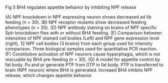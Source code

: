 Fig 5 BH4 regulates appetite behavior by inhibiting NPF release

(A) NPF knockdown in NPF expressing neuron shows decreased ad lib feeding (n = 30). (B) NPF receptor mutants show decreased feeding phenotypes (n = 30). (D) NPF antibody staining on brains of NPF specific Sptr knockdown flies with or without BH4 feeding. (E) Comparison between intensities of NPF stained cell bodies (Left) and NPF gene expression level (right). 12 NPF cell bodies (3 brains) from each group used for intensity comparison. Three biological samples used for quantitative PCR reaction. (F) Constitutive activation of NPF neurons cause hyperphagia, which is not rescuable by BH4 pre-feeding (n = 30). (G) A model for appetite control by fat body. Pu and pr generate PTP from GTP in fat body. PTP is transferred to brain (NPF neuron) where BH4 is generated. Increaed BH4 inhibits NPF release, which changes appetite behavior.